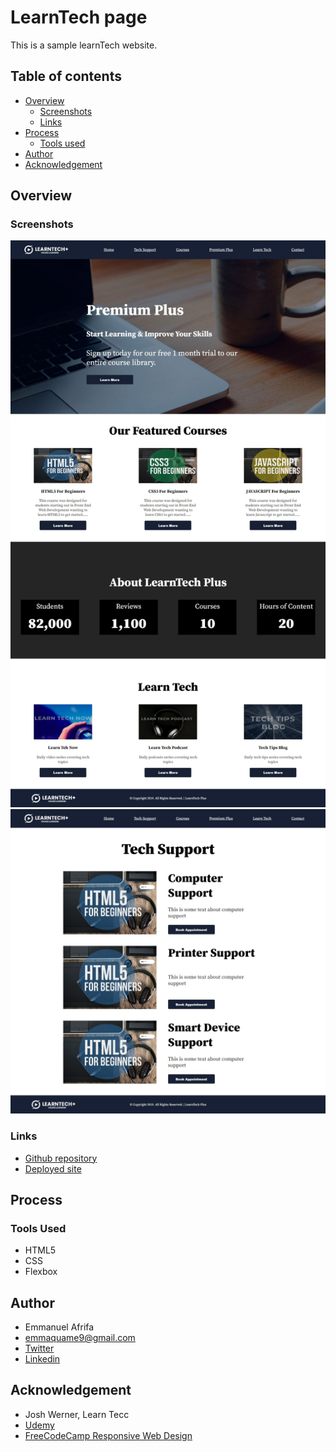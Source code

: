# LearnTech page

This is a sample learnTech website.


## Table of contents
- [Overview](#overview)
    - [Screenshots](#screenshots)
    - [Links](#links)
- [Process](#process)
    - [Tools used](#tools-used)
- [Author](#author)
- [Acknowledgement](#acknowledgement)


## Overview
### Screenshots
![Screenshot of the webpage](./img/screenshot1.jpeg)
![Screenshot of the webpage](./img/screenshot2.jpeg)

### Links
- [Github repository](#)
- [Deployed site](#)

## Process
### Tools Used
- HTML5
- CSS
- Flexbox


## Author
- Emmanuel Afrifa
- [emmaquame9@gmail.com](mailto:emmaquame9@gmail.com)
- [Twitter](https://twitter.com/Emma33712365)
- [Linkedin](https://www.linkedin.com/in/emmanuel-afrifa-840674214/)

## Acknowledgement
- Josh Werner, Learn Tecc
- [Udemy](https://www.udemy.com/course/web-development-ultimate-course/)
- [FreeCodeCamp Responsive Web Design](https://www.freecodecamp.org/learn/responsive-web-design/)